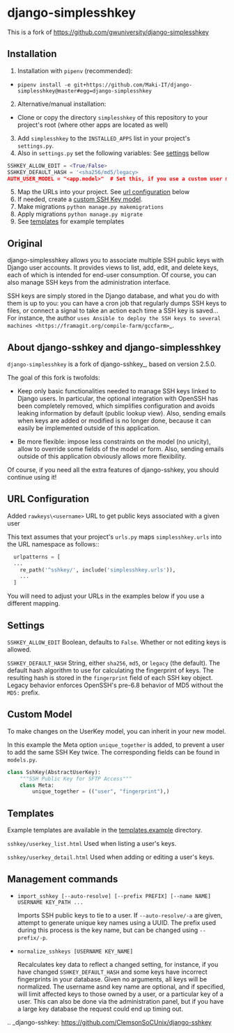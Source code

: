 # django-simplesshkey

This is a fork of https://github.com/gwuniversity/django-simplesshkey


## Installation
1. Installation with `pipenv` (recommended): 
  - `pipenv install -e git+https://github.com/Maki-IT/django-simplesshkey@master#egg=django-simplesshkey`
2. Alternative/manual installation: 
  - Clone or copy the directory `simplesshkey` of this repository to your project's root (where other apps are located as well)
3. Add `simplesshkey` to the `INSTALLED_APPS` list in your project's `settings.py`.
4. Also in `settings.py` set the following variables:
   See [settings](#settings) bellow
  ``` python
  SSHKEY_ALLOW_EDIT = <True/False>
  SSHKEY_DEFAULT_HASH = '<sha256/md5/legacy>
  AUTH_USER_MODEL = "<app.model>"  # Set this, if you use a custom user model 
  ```
5. Map the URLs into your project. See [url configuration](#url-configuration) below
6. If needed, create a [custom SSH Key model](#custom-model).
7. Make migrations `python manage.py makemigrations`
8. Apply migrations `python manage.py migrate`
9. See [templates](#templates) for example templates

## Original

django-simplesshkey allows you to associate multiple SSH public keys with Django
user accounts.  It provides views to list, add, edit, and delete keys, each of
which is intended for end-user consumption.  Of course, you can also manage SSH keys
from the administration interface.

SSH keys are simply stored in the Django database, and what you do with them is
up to you: you can have a cron job that regularly dumps SSH keys to files, or
connect a signal to take an action each time a SSH key is saved...
For instance, the author `uses Ansible to deploy the SSH keys to several machines
<https://framagit.org/compile-farm/gccfarm>`_.


## About django-sshkey and django-simplesshkey

`django-simplesshkey` is a fork of django-sshkey_, based on version 2.5.0.

The goal of this fork is twofolds:

* Keep only basic functionalities needed to manage SSH keys linked to Django
  users.  In particular, the optional integration with OpenSSH has been
  completely removed, which simplifies configuration and avoids leaking
  information by default (public lookup view).  Also, sending emails when
  keys are added or modified is no longer done, because it can easily be
  implemented outside of this application.

* Be more flexible: impose less constraints on the model (no unicity),
  allow to override some fields of the model or form.  Also, sending emails
  outside of this application obviously allows more flexibility.

Of course, if you need all the extra features of django-sshkey, you should
continue using it!


## URL Configuration

Added ``rawkeys\<username>`` URL to get public keys associated with a given user

This text assumes that your project's ``urls.py`` maps ``simplesshkey.urls``
into the URL namespace as follows::

```python
  urlpatterns = [
  ...
    re_path('^sshkey/', include('simplesshkey.urls')),
    ...
  ]
```

You will need to adjust your URLs in the examples below if you use a different
mapping.


## Settings

``SSHKEY_ALLOW_EDIT``
  Boolean, defaults to ``False``.  Whether or not editing keys is allowed.

``SSHKEY_DEFAULT_HASH``
  String, either ``sha256``, ``md5``, or ``legacy`` (the default).  The default
  hash algorithm to use for calculating the fingerprint of keys.  The resulting
  hash is stored in the ``fingerprint`` field of each SSH key object.
  Legacy behavior enforces OpenSSH's pre-6.8 behavior of MD5 without the ``MD5:``
  prefix.


## Custom Model

To make changes on the UserKey model, you can inherit in your new model.

In this example the Meta option `unique_together` is added, to prevent a user to add the same SSH Key twice.
The corresponding fields can be found in `models.py`.

```python
class SshKey(AbstractUserKey):
    """SSH Public Key for SFTP Access"""
    class Meta:
        unique_together = (("user", "fingerprint"),)
```


## Templates

Example templates are available in the [templates.example](simplesshkey/templates.example/sshkey) directory.

``sshkey/userkey_list.html``
  Used when listing a user's keys.

``sshkey/userkey_detail.html``
  Used when adding or editing a user's keys.


## Management commands

- ``import_sshkey [--auto-resolve] [--prefix PREFIX] [--name NAME] USERNAME KEY_PATH ...``

  Imports SSH public keys to tie to a user. If ``--auto-resolve/-a`` are given,
  attempt to generate unique key names using a UUID. The prefix used during
  this process is the key name, but can be changed using ``--prefix/-p``.

- ``normalize_sshkeys [USERNAME KEY_NAME]``

  Recalculates key data to reflect a changed setting, for instance, if you have
  changed ``SSHKEY_DEFAULT_HASH`` and some keys have incorrect fingerprints in
  your database. Given no arguments, all keys will be normalized. The username
  asnd key name are optional, and if specified, will limit affected keys to
  those owned by a user, or a particular key of a user.  This can also be done
  via the administration panel, but if you have a large key database the
  request could end up timing out.


.. _django-sshkey: https://github.com/ClemsonSoCUnix/django-sshkey
